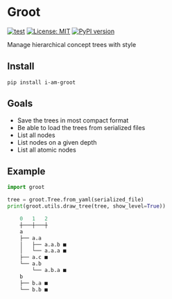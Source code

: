 # Groot
[![test](https://github.com/ChenchaoZhao/groot/actions/workflows/lint-test.yaml/badge.svg)](https://github.com/ChenchaoZhao/groot/actions/workflows/lint-test.yaml)
[![License: MIT](https://img.shields.io/badge/License-MIT-yellow.svg)](https://opensource.org/licenses/MIT)
[![PyPI version](https://pypip.in/v/i-am-groot/badge.png)](https://pypi.python.org/pypi/i-am-groot)

Manage hierarchical concept trees with style

## Install
```pip install i-am-groot```

## Goals
* Save the trees in most compact format
* Be able to load the trees from serialized files
* List all nodes
* List nodes on a given depth
* List all atomic nodes

## Example
```python
import groot

tree = groot.Tree.from_yaml(serialized_file)
print(groot.utils.draw_tree(tree, show_level=True))

    0   1   2
    ┼───┼───┼
    a
    ├── a.a
    │   ├── a.a.b ■
    │   └── a.a.a ■
    ├── a.c ■
    └── a.b
        └── a.b.a ■
    b
    ├── b.a ■
    └── b.b ■

```

